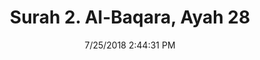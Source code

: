 ---
title       : "Surah 2. Al-Baqara, Ayah 28"
date        : 7/25/2018 2:44:31 PM
draft       : false
type        : "quran"
layout      : "compare"
BookCode    : "CMP"
SurahNumber : "2"
AyahNumber  : "28"
TotalAyah   : "286"
---